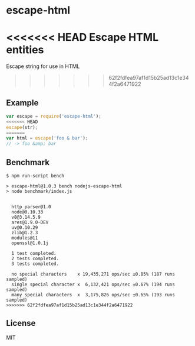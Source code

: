 
# escape-html

<<<<<<< HEAD
  Escape HTML entities
=======
  Escape string for use in HTML
>>>>>>> 62f2fdfea97af1d15b25ad13c1e344f2a6471922

## Example

```js
var escape = require('escape-html');
<<<<<<< HEAD
escape(str);
=======
var html = escape('foo & bar');
// -> foo &amp; bar
```

## Benchmark

```
$ npm run-script bench

> escape-html@1.0.3 bench nodejs-escape-html
> node benchmark/index.js


  http_parser@1.0
  node@0.10.33
  v8@3.14.5.9
  ares@1.9.0-DEV
  uv@0.10.29
  zlib@1.2.3
  modules@11
  openssl@1.0.1j

  1 test completed.
  2 tests completed.
  3 tests completed.

  no special characters    x 19,435,271 ops/sec ±0.85% (187 runs sampled)
  single special character x  6,132,421 ops/sec ±0.67% (194 runs sampled)
  many special characters  x  3,175,826 ops/sec ±0.65% (193 runs sampled)
>>>>>>> 62f2fdfea97af1d15b25ad13c1e344f2a6471922
```

## License

  MIT